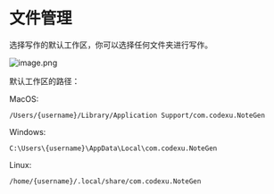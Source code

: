 # 文件管理

选择写作的默认工作区，你可以选择任何文件夹进行写作。

![image.png](https://s2.loli.net/2025/06/06/p59QtHXRzxkN46I.png)

默认工作区的路径：

MacOS:
```
/Users/{username}/Library/Application Support/com.codexu.NoteGen
```

Windows:
```
C:\Users\{username}\AppData\Local\com.codexu.NoteGen
```

Linux:
```
/home/{username}/.local/share/com.codexu.NoteGen
```
